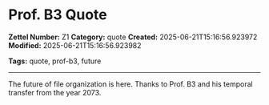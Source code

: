 # Prof. B3 Quote

**Zettel Number:** Z1
**Category:** quote
**Created:** 2025-06-21T15:16:56.923972
**Modified:** 2025-06-21T15:16:56.923982

**Tags:** quote, prof-b3, future

---

The future of file organization is here. Thanks to Prof. B3 and his temporal transfer from the year 2073.